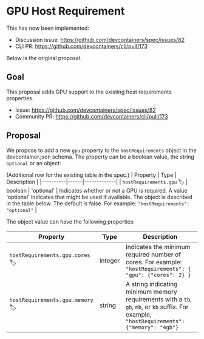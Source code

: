 # GPU Host Requirement

This has now been implemented:
* Discussion issue: https://github.com/devcontainers/spec/issues/82
* CLI PR: https://github.com/devcontainers/cli/pull/173

Below is the original proposal.

## Goal

This proposal adds GPU support to the existing host requirements properties.
- Issue: https://github.com/devcontainers/spec/issues/82
- Community PR: https://github.com/devcontainers/cli/pull/173

## Proposal

We propose to add a new `gpu` property to the `hostRequirements` object in the devcontainer.json schema. The property can be a boolean value, the string `optional` or an object:

(Additional row for the existing table in the spec.)
| Property | Type | Description |
|----------|------|-------------|
| `hostRequirements.gpu` 🏷️ | boolean \| 'optional' | Indicates whether or not a GPU is required. A value 'optional' indicates that might be used if available. The object is described in the table below. The default is false. For example: `"hostRequirements": "optional"` |

The object value can have the following properties:

| Property | Type | Description |
|----------|------|-------------|
| `hostRequirements.gpu.cores` 🏷️ | integer | Indicates the minimum required number of cores. For example: `"hostRequirements": { "gpu": {"cores": 2} }` |
| `hostRequirements.gpu.memory` 🏷️ | string |  A string indicating minimum memory requirements with a `tb`, `gb`, `mb`, or `kb` suffix. For example, `"hostRequirements": {"memory": "4gb"}` |
